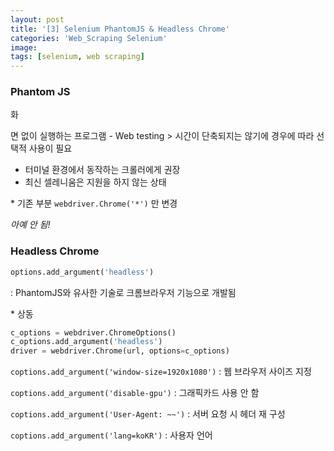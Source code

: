 ```yaml
---
layout: post
title: '[3] Selenium PhantomJS & Headless Chrome'
categories: 'Web_Scraping Selenium'
image: 
tags: [selenium, web scraping]
---
```


### Phantom JS

화

면 없이 실행하는 프로그램 - Web testing > 시간이 단축되지는 않기에 경우에 따라 선택적 사용이 필요

- 터미널 환경에서 동작하는 크롤러에게 권장
- 최신 셀레니움은 지원을 하지 않는 상태

\* 기존 부분 `webdriver.Chrome('*')` 만 변경

*아예 안 됨!*



### Headless Chrome 

```python
options.add_argument('headless')
```

: PhantomJS와 유사한 기술로 크롬브라우저 기능으로 개발됨

\* 상동



```python
c_options = webdriver.ChromeOptions()
c_options.add_argument('headless')
driver = webdriver.Chrome(url, options=c_options)
```



`coptions.add_argument('window-size=1920x1080')` : 웹 브라우저 사이즈 지정

`coptions.add_argument('disable-gpu')` : 그래픽카드 사용 안 함

`coptions.add_argument('User-Agent: ~~')` : 서버 요청 시 헤더 재 구성

`coptions.add_argument('lang=koKR')` : 사용자 언어 